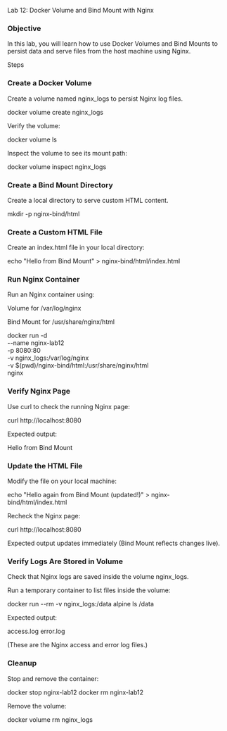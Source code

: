 Lab 12: Docker Volume and Bind Mount with Nginx
### Objective

In this lab, you will learn how to use Docker Volumes and Bind Mounts to persist data and serve files from the host machine using Nginx.

 Steps
### Create a Docker Volume

Create a volume named nginx_logs to persist Nginx log files.

docker volume create nginx_logs


Verify the volume:

docker volume ls


Inspect the volume to see its mount path:

docker volume inspect nginx_logs

### Create a Bind Mount Directory

Create a local directory to serve custom HTML content.

mkdir -p nginx-bind/html

### Create a Custom HTML File

Create an index.html file in your local directory:

echo "Hello from Bind Mount" > nginx-bind/html/index.html

### Run Nginx Container

Run an Nginx container using:

Volume for /var/log/nginx

Bind Mount for /usr/share/nginx/html

docker run -d \
  --name nginx-lab12 \
  -p 8080:80 \
  -v nginx_logs:/var/log/nginx \
  -v $(pwd)/nginx-bind/html:/usr/share/nginx/html \
  nginx

### Verify Nginx Page

Use curl to check the running Nginx page:

curl http://localhost:8080


Expected output:

Hello from Bind Mount

### Update the HTML File

Modify the file on your local machine:

echo "Hello again from Bind Mount (updated!)" > nginx-bind/html/index.html


Recheck the Nginx page:

curl http://localhost:8080


Expected output updates immediately (Bind Mount reflects changes live).

### Verify Logs Are Stored in Volume

Check that Nginx logs are saved inside the volume nginx_logs.

Run a temporary container to list files inside the volume:

docker run --rm -v nginx_logs:/data alpine ls /data


Expected output:

access.log
error.log


(These are the Nginx access and error log files.)

### Cleanup

Stop and remove the container:

docker stop nginx-lab12
docker rm nginx-lab12


Remove the volume:

docker volume rm nginx_logs